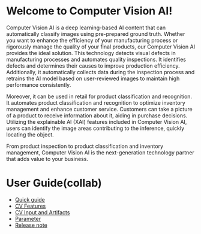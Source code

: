# Welcome to Computer Vision AI!
Computer Vision AI is a deep learning-based AI content that can automatically classify images using pre-prepared ground truth. Whether you want to enhance the efficiency of your manufacturing process or rigorously manage the quality of your final products, our Computer Vision AI provides the ideal solution. This technology detects visual defects in manufacturing processes and automates quality inspections. It identifies defects and determines their causes to improve production efficiency. Additionally, it automatically collects data during the inspection process and retrains the AI model based on user-reviewed images to maintain high performance consistently.

Moreover, it can be used in retail for product classification and recognition. It automates product classification and recognition to optimize inventory management and enhance customer service. Customers can take a picture of a product to receive information about it, aiding in purchase decisions. Utilizing the explainable AI (XAI) features included in Computer Vision AI, users can identify the image areas contributing to the inference, quickly locating the object.

From product inspection to product classification and inventory management, Computer Vision AI is the next-generation technology partner that adds value to your business.



# User Guide(collab)
- [Quick guide](https://meerkat-ai.com/docs/user_guide/data_scientist_guide/ai_contents/cv/)
- [CV Features](https://meerkat-ai.com/docs/user_guide/data_scientist_guide/ai_contents/cv/features)
- [CV Input and Artifacts](https://meerkat-ai.com/docs/user_guide/data_scientist_guide/ai_contents/cv/data)
- [Parameter](https://meerkat-ai.com/docs/user_guide/data_scientist_guide/ai_contents/cv/parameter)
- [Release note](https://meerkat-ai.com/docs/user_guide/data_scientist_guide/ai_contents/cv/release)
